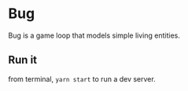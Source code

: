 # Bug
Bug is a game loop that models simple living entities.

## Run it
from terminal, `yarn start` to run a dev server.